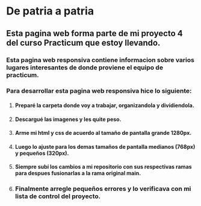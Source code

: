 # De patria a patria
## Esta pagina web forma parte de mi proyecto 4 del curso Practicum que estoy llevando.
### Esta pagina web responsiva contiene informacion sobre varios lugares interesantes de donde proviene el equipo de practicum. 
### Para desarrollar esta pagina web responsiva hice lo siguiente:
1. #### Preparé la carpeta donde voy a trabajar, organizandola y dividiendola.
2. #### Descargué las imagenes y les quite peso.
3. #### Arme mi html y css de acuerdo al tamaño de pantalla grande 1280px.
4. #### Luego lo ajuste para los demas tamaños de pantalla medianos (768px) y pequeños (320px).
5. #### Siempre subí los cambios a mi repositorio con sus respectivas ramas para despues fusionarlas a la rama original main.
6. ### Finalmente arregle pequeños errores y lo verificava con mi lista de control del proyecto.
